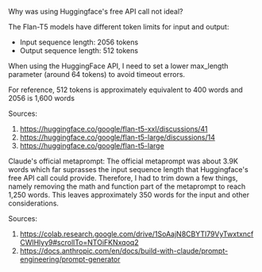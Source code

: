 Why was using Huggingface's free API call not ideal?

The Flan-T5 models have different token limits for input and output:
- Input sequence length: 2056 tokens
- Output sequence length: 512 tokens

When using the HuggingFace API, I need to set a lower max_length parameter (around 64 tokens) to avoid timeout errors. 

For reference, 512 tokens is approximately equivalent to 400 words and 2056 is 1,600 words

Sources:
1. https://huggingface.co/google/flan-t5-xxl/discussions/41
2. https://huggingface.co/google/flan-t5-large/discussions/14
3. https://huggingface.co/google/flan-t5-large

Claude's official metaprompt:
The official metaprompt was about 3.9K words which far suprasses the input sequence length that Huggingface's free API call could provide. Therefore, I had to trim down a few things, namely removing the math and function part of the metaprompt to reach 1,250 words. This leaves approximately 350 words for the input and other considerations.

Sources:
1. https://colab.research.google.com/drive/1SoAajN8CBYTl79VyTwxtxncfCWlHlyy9#scrollTo=NTOiFKNxqoq2
2. https://docs.anthropic.com/en/docs/build-with-claude/prompt-engineering/prompt-generator